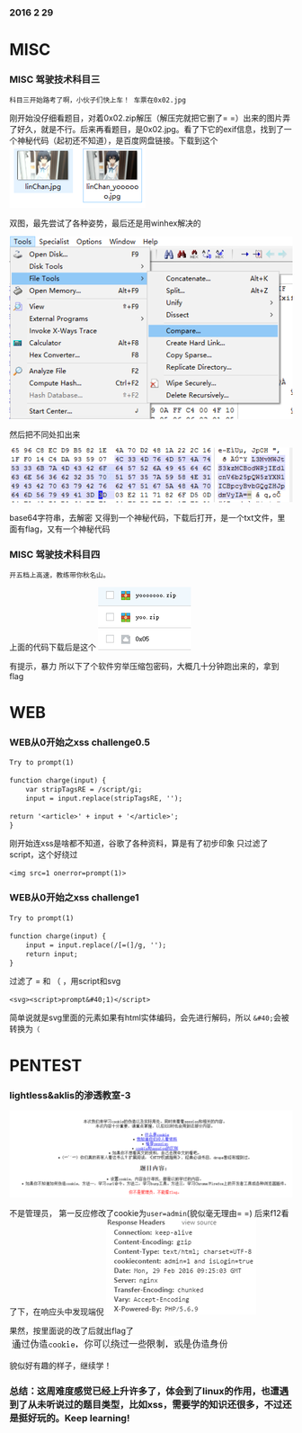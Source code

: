 ### 2016 2 29
# MISC
### MISC 驾驶技术科目三
`科目三开始路考了啊，小伙子们快上车！ 车票在0x02.jpg`

刚开始没仔细看题目，对着0x02.zip解压（解压完就把它删了= =）出来的图片弄了好久，就是不行。后来再看题目，是0x02.jpg。看了下它的exif信息，找到了一个神秘代码（起初还不知道），是百度网盘链接。下载到这个
![01.png](image/01.png)

双图，最先尝试了各种姿势，最后还是用winhex解决的

![02.png](image/02.png)

然后把不同处扣出来

![03.png](image/03.png)

base64字符串，去解密
又得到一个神秘代码，下载后打开，是一个txt文件，里面有flag，又有一个神秘代码
### MISC 驾驶技术科目四
`开五档上高速，教练带你秋名山。`

上面的代码下载后是这个
![04.png](image/04.png)

有提示，暴力 所以下了个软件穷举压缩包密码，大概几十分钟跑出来的，拿到flag
# WEB
### WEB从0开始之xss challenge0.5
    Try to prompt(1)
    
    function charge(input) {
        var stripTagsRE = /script/gi;
        input = input.replace(stripTagsRE, '');

    return '<article>' + input + '</article>';
    }
刚开始连xss是啥都不知道，谷歌了各种资料，算是有了初步印象
只过滤了script，这个好绕过

`<img src=1 onerror=prompt(1)>`

### WEB从0开始之xss challenge1
    Try to prompt(1)
    
    function charge(input) {
        input = input.replace(/[=(]/g, '');
        return input;
    }
过滤了 = 和 （ ，用script和svg

`<svg><script>prompt&#40;1)</script>`

简单说就是svg里面的元素如果有html实体编码，会先进行解码，所以 `&#40;`会被转换为`（`
# PENTEST
### lightless&aklis的渗透教室-3
![05.png](image/05.png)

不是管理员， 第一反应修改了cookie为`user=admin`(貌似毫无理由= =)
后来f12看了下，在响应头中发现端倪
![06.png](image/06.png)

果然，按里面说的改了后就出flag了
![07.png](image/07.png)

貌似好有趣的样子，继续学！

### 总结：这周难度感觉已经上升许多了，体会到了linux的作用，也遭遇到了从未听说过的题目类型，比如xss，需要学的知识还很多，不过还是挺好玩的。Keep learning!
